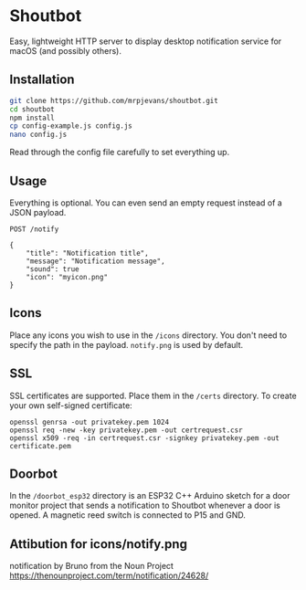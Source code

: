 # Shoutbot

Easy, lightweight HTTP server to display desktop notification service for macOS (and possibly others).

## Installation

```bash
git clone https://github.com/mrpjevans/shoutbot.git
cd shoutbot
npm install
cp config-example.js config.js
nano config.js
```

Read through the config file carefully to set everything up.

## Usage

Everything is optional. You can even send an empty request instead of a JSON payload.

```
POST /notify

{
    "title": "Notification title",
    "message": "Notification message",
    "sound": true
    "icon": "myicon.png"
}
```

## Icons

Place any icons you wish to use in the `/icons` directory. You don't need to specify the path in the payload.
`notify.png` is used by default.

## SSL

SSL certificates are supported. Place them in the `/certs` directory. To create your own self-signed certificate:

```
openssl genrsa -out privatekey.pem 1024
openssl req -new -key privatekey.pem -out certrequest.csr
openssl x509 -req -in certrequest.csr -signkey privatekey.pem -out certificate.pem
```

## Doorbot

In the `/doorbot_esp32` directory is an ESP32 C++ Arduino sketch for a door monitor project that sends a notification
to Shoutbot whenever a door is opened. A magnetic reed switch is connected to P15 and GND.

## Attibution for icons/notify.png

notification by Bruno from the Noun Project
https://thenounproject.com/term/notification/24628/
